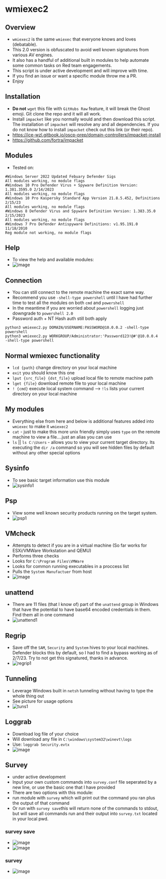 # wmiexec2
## Overview
- `wmiexec2` is the same `wmiexec` that everyone knows and loves (debatable).  
- This 2.0 version is obfuscated to avoid well known signatures from various AV engines.  
- It also has a handful of additional built in modules to help automate some common tasks on Red team engagements.  
- This script is under active development and will improve with time.  
- If you find an issue or want a specific module throw me a PR. 
- Enjoy 
## Installation
- **Do not** `wget` this file with `GitHubs Raw` feature, it will break the Ghost emoji. Git clone the repo and it will all work.
- Install `impacket` like you normally would and then download this script.  The installation of `impacket` will resolve any and all dependencies.  If you do not know how to install `impacket` check out this link (or their repo).
- https://ice-wzl.gitbook.io/oscp-prep/domain-controllers/impacket-install 
- https://github.com/fortra/impacket
## Modules
- Tested on:
````
#Windows Server 2022 Updated Febuary Defender Sigs
All modules working, no module flags
#Windows 10 Pro Defender Virus + Spyware Definition Version: 1.381.3595.0 2/14/2023
All modules working, no module flags
#Windows 10 Pro Kaspersky Standard App Version 21.8.5.452, Definitions 2/15/23
All modules working, no module flags
#Windows 8 Defender Virus and Spyware Definition Version: 1.383.35.0 2/15/2023
All modules working, no module flags
#Windows 7 Pro Defender Antispyware Definitions: v1.95.191.0 11/18/2010
Reg module not working, no module flags
````
## Help 
- To view the help and available modules:
- ![image](https://user-images.githubusercontent.com/75596877/219784438-cdd4a0f1-9e04-4c22-b0ec-6788b4499b40.png)
## Connection
- You can still connect to the remote machine the exact same way.
- Recommend you use `-shell-type powershell` until I have had further time to test all the modules on both `cmd` and `powershell`
- In the meantime if you are worried about `powershell` logging just downgrade to `powershell 2.0`
- Password auth + NT Hash auth still both apply 
````
python3 wmiexec2.py DOMAIN/USERNAME:PASSWORD@10.0.0.2 -shell-type powershell
python3 wmiexec2.py WORKGROUP/Administrator:'Password123!@#'@10.0.0.4 -shell-type powershell
````
## Normal wmiexec functionality 
- `lcd {path}` change directory on your local machine
- `exit` you should know this one
- `lput {src_file} {dst_file}` upload local file to remote machine path 
- `lget {file}` download remote file to your local machine
- `! {cmd}` execute local system command --> `!ls` lists your current directory on your local machine 
## My modules
- Everything else from here and below is additional features added into `wmiexec` to make it `wmiexec2`
- `cat` - just to make this more unix friendly simply uses `type` on the remote machine to view a file....just an alias you can use
- `ls` || `ls C:\Users` - allows you to view your current target directory. Its executing the `dir /a` command so you will see hidden files by default without any other special options
## Sysinfo
- To see basic target information use this module
- ![sysinfo1](https://user-images.githubusercontent.com/75596877/218882046-dd75ae2b-0ea8-4fe4-b87b-678825b77c15.png)
## Psp
- View some well known security products running on the target system.
- ![psp1](https://user-images.githubusercontent.com/75596877/218882111-b599b867-381b-44b1-b717-780d3c3ed35a.png)
## VMcheck
- Attempts to detect if you are in a virtual machine (So far works for ESXi/VMWare Workstation and QEMU) 
- Performs three checks 
- Looks for `C:\Program Files\VMWare`
- Looks for common running executables in a proccess list
- Pulls the `System Manufactuer` from host
- ![image](https://user-images.githubusercontent.com/75596877/219784824-89f497bf-1426-4f03-8729-ef90b0178515.png)

## unattend
- There are 11 files (that I know of) part of the `unattend` group in Windows that have the potential to have base64 encoded credentials in them. Find them all in one command
- ![unattend1](https://user-images.githubusercontent.com/75596877/218882205-26e6e22a-0b29-4cc1-9009-1fb05b9b7dbf.png)
## Regrip
- Save off the `SAM`, `Security` and `System` hives to your local machines.  Defender blocks this by default, so I had to find a bypass working as of 2/7/23.  Try to not get this signatured, thanks in advance.
- ![regrip1](https://user-images.githubusercontent.com/75596877/218882349-8c7ea3bf-5c14-4e6f-b5e9-7178b573e5a8.png)
## Tunneling
- Leverage Windows built in `netsh` tunneling without having to type the whole thing out 
- See picture for usage options
- ![tuns1](https://user-images.githubusercontent.com/75596877/218882531-aefcacce-de38-418d-9c8e-e9f21a6e6a7a.png)
## Loggrab
- Download log file of your choice
- Will download any file in `C:\windows\system32\winevt\logs`
- Use: `loggrab Security.evtx`
- ![image](https://user-images.githubusercontent.com/75596877/218882689-6ea2c4f3-d037-45f7-9a99-b267ab310281.png)
## Survey
- under active development
- Input your own custom commands into `survey.conf` file seperated by a new line, or use the basic one that I have provided
- There are two options with this module:
- run module with `survey` which will print out the command you ran plus the output of that command
- Or run with `survey save`this will return none of the commands to stdout, but will save all commands run and their output into `survey.txt` located in your local pwd.
### survey save 
- ![image](https://user-images.githubusercontent.com/75596877/218883217-16dbf400-fb87-44bf-86a7-93e5f677070c.png)
- ![image](https://user-images.githubusercontent.com/75596877/218883247-7fed82d4-8b5d-402b-9db0-85abf74a5e07.png)
### survey
- ![image](https://user-images.githubusercontent.com/75596877/218883378-4b26c8df-4e6e-45e8-a29f-b34bcaeea448.png)

